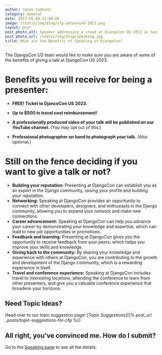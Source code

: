 ```yaml
---
author: Jason Judkins
category: General
date: 2023-05-08 12:00:00
image: /static/img/blog/cfp-announced-2023.png
layout: post
post_photo_alt: Speaker addressing a crowd at DjangoCon US 2022 in San Diego
post_photo_url: /static/img/blog/speaking.jpg
title: What are the Benefits of Speaking at DjangoCon?
---
```


 The DjangoCon US team would like to make sure you are aware of some of the benefits of giving a talk at DjangoCon US 2023.

# Benefits you will receive for being a presenter:

- **FREE! Ticket to DjancoCon US 2023.**

- **Up to $500 in travel cost reimbursement!**

- **A professionally produced video of your talk will be published on our YouTube channel.** (You may opt out of this.)

- **Professional photographer on hand to photograph your talk.** (Also optional.)

# Still on the fence deciding if you want to give a talk or not?

- **Building your reputation:** Presenting at DjangoCon can establish you as an expert in the Django community, raising your profile and building your reputation.
- **Networking:** Speaking at DjangoCon provides an opportunity to connect with other developers, designers, and enthusiasts in the Django community, allowing you to expand your network and make new connections.
- **Career advancement:** Speaking at DjangoCon can help you advance your career by demonstrating your knowledge and expertise, which can lead to new job opportunities or promotions.
- **Feedback and learning:** Presenting at DjangoCon gives you the opportunity to receive feedback from your peers, which helps you improve your skills and knowledge.
- **Giving back to the community:** By sharing your knowledge and experience with others at DjangoCon, you are contributing to the growth and development of the Django community, which is a rewarding experience in itself.
- **Travel and conference experience:** Speaking at DjangoCon includes travel to interesting locations, attending the conference to learn from other presenters, and give you a valuable conference experience that broadens your horizons.

## Need Topic Ideas?

Head over to our topic suggestion page! [Topic Suggestions]({% post_url _posts/topic-suggestions-for-cfp %})

## All right, you've convinced me. How do I submit?

Go to the [Speaking page](/speaking/) to see all the details.

